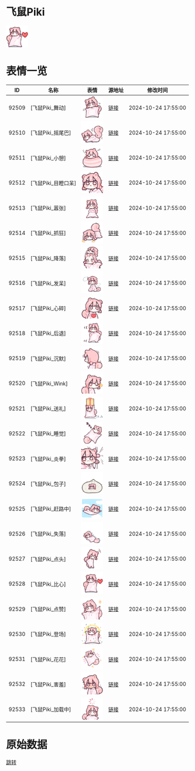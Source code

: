 # 飞鼠Piki

<img src="./cover.png" height="60" alt="cover" />

# 表情一览

|ID|名称|表情|源地址|修改时间|
|----|----|----|----|----|
|92509|[飞鼠Piki_舞动]|<img src="./pic/092509_%5B飞鼠Piki_舞动%5D.png" height="60" alt="舞动"/>|[链接](https://i0.hdslb.com/bfs/garb/6e08354f6dcfb7292198aa8883d3974c85029e9a.png)|2024-10-24 17:55:00|
|92510|[飞鼠Piki_摇尾巴]|<img src="./pic/092510_%5B飞鼠Piki_摇尾巴%5D.png" height="60" alt="摇尾巴"/>|[链接](https://i0.hdslb.com/bfs/garb/beaf6629c3ac7f86c3c9914b3247c4165e9807f6.png)|2024-10-24 17:55:00|
|92511|[飞鼠Piki_小憩]|<img src="./pic/092511_%5B飞鼠Piki_小憩%5D.png" height="60" alt="小憩"/>|[链接](https://i0.hdslb.com/bfs/garb/2faf3936af2e2b89808c9b6603bcc8f88a48dab4.png)|2024-10-24 17:55:00|
|92512|[飞鼠Piki_目瞪口呆]|<img src="./pic/092512_%5B飞鼠Piki_目瞪口呆%5D.png" height="60" alt="目瞪口呆"/>|[链接](https://i0.hdslb.com/bfs/garb/b43e170fdda60fe435ea7f452e1ef456b385213b.png)|2024-10-24 17:55:00|
|92513|[飞鼠Piki_嚣张]|<img src="./pic/092513_%5B飞鼠Piki_嚣张%5D.png" height="60" alt="嚣张"/>|[链接](https://i0.hdslb.com/bfs/garb/84c70237063bb5d6713b54b48a351e0e796fce75.png)|2024-10-24 17:55:00|
|92514|[飞鼠Piki_抓狂]|<img src="./pic/092514_%5B飞鼠Piki_抓狂%5D.png" height="60" alt="抓狂"/>|[链接](https://i0.hdslb.com/bfs/garb/7316dbcbd318d331598c3de59f89417437464da9.png)|2024-10-24 17:55:00|
|92515|[飞鼠Piki_降落]|<img src="./pic/092515_%5B飞鼠Piki_降落%5D.png" height="60" alt="降落"/>|[链接](https://i0.hdslb.com/bfs/garb/caae46ea29b9da33de7b1f6a94472e22e0636607.png)|2024-10-24 17:55:00|
|92516|[飞鼠Piki_发呆]|<img src="./pic/092516_%5B飞鼠Piki_发呆%5D.png" height="60" alt="发呆"/>|[链接](https://i0.hdslb.com/bfs/garb/a6686fe4d261c6eab8965cd82faee7ad5cfbf51b.png)|2024-10-24 17:55:00|
|92517|[飞鼠Piki_心碎]|<img src="./pic/092517_%5B飞鼠Piki_心碎%5D.png" height="60" alt="心碎"/>|[链接](https://i0.hdslb.com/bfs/garb/41e4f757d7b2a7a9d35b79bacd34c9fc235a10c6.png)|2024-10-24 17:55:00|
|92518|[飞鼠Piki_后退]|<img src="./pic/092518_%5B飞鼠Piki_后退%5D.png" height="60" alt="后退"/>|[链接](https://i0.hdslb.com/bfs/garb/43d617d0d71435f626dd11caa844dbf5633fb228.png)|2024-10-24 17:55:00|
|92519|[飞鼠Piki_沉默]|<img src="./pic/092519_%5B飞鼠Piki_沉默%5D.png" height="60" alt="沉默"/>|[链接](https://i0.hdslb.com/bfs/garb/abcb318ae80249925bb9e4a2c577050efb288c11.png)|2024-10-24 17:55:00|
|92520|[飞鼠Piki_Wink]|<img src="./pic/092520_%5B飞鼠Piki_Wink%5D.png" height="60" alt="Wink"/>|[链接](https://i0.hdslb.com/bfs/garb/64a371884b808f4a1325c192b04ae6435e33c91d.png)|2024-10-24 17:55:00|
|92521|[飞鼠Piki_送礼]|<img src="./pic/092521_%5B飞鼠Piki_送礼%5D.png" height="60" alt="送礼"/>|[链接](https://i0.hdslb.com/bfs/garb/a3fac589d97991896525c4bb14d2be59239bf97c.png)|2024-10-24 17:55:00|
|92522|[飞鼠Piki_睡觉]|<img src="./pic/092522_%5B飞鼠Piki_睡觉%5D.png" height="60" alt="睡觉"/>|[链接](https://i0.hdslb.com/bfs/garb/134f4615e64f89e87b7871a3ea43e85a45f3a3a5.png)|2024-10-24 17:55:00|
|92523|[飞鼠Piki_炎拳]|<img src="./pic/092523_%5B飞鼠Piki_炎拳%5D.png" height="60" alt="炎拳"/>|[链接](https://i0.hdslb.com/bfs/garb/c781ee6485c53e2ef803241c630da5724f902858.png)|2024-10-24 17:55:00|
|92524|[飞鼠Piki_包子]|<img src="./pic/092524_%5B飞鼠Piki_包子%5D.png" height="60" alt="包子"/>|[链接](https://i0.hdslb.com/bfs/garb/cf2443619c4de6a054fd2620717b85671cc7e825.png)|2024-10-24 17:55:00|
|92525|[飞鼠Piki_赶路中]|<img src="./pic/092525_%5B飞鼠Piki_赶路中%5D.png" height="60" alt="赶路中"/>|[链接](https://i0.hdslb.com/bfs/garb/53ca8220c5580f5fd1e96e31ad578269cf0a704c.png)|2024-10-24 17:55:00|
|92526|[飞鼠Piki_失落]|<img src="./pic/092526_%5B飞鼠Piki_失落%5D.png" height="60" alt="失落"/>|[链接](https://i0.hdslb.com/bfs/garb/38bfab305f7290eed5444a8121165765cb6d912c.png)|2024-10-24 17:55:00|
|92527|[飞鼠Piki_点头]|<img src="./pic/092527_%5B飞鼠Piki_点头%5D.png" height="60" alt="点头"/>|[链接](https://i0.hdslb.com/bfs/garb/df63158eef0554a0aacd717037a5b3ff5b0d4b0c.png)|2024-10-24 17:55:00|
|92528|[飞鼠Piki_比心]|<img src="./pic/092528_%5B飞鼠Piki_比心%5D.png" height="60" alt="比心"/>|[链接](https://i0.hdslb.com/bfs/garb/6c77acea79daf8ec5169a4b1ffcf6e58905b039c.png)|2024-10-24 17:55:00|
|92529|[飞鼠Piki_点赞]|<img src="./pic/092529_%5B飞鼠Piki_点赞%5D.png" height="60" alt="点赞"/>|[链接](https://i0.hdslb.com/bfs/garb/0924b7b77218384ab8b741d8b304f74905bb8ff4.png)|2024-10-24 17:55:00|
|92530|[飞鼠Piki_登场]|<img src="./pic/092530_%5B飞鼠Piki_登场%5D.png" height="60" alt="登场"/>|[链接](https://i0.hdslb.com/bfs/garb/6856a5fb57097513083af90d81b6ffde4ee2fc6f.png)|2024-10-24 17:55:00|
|92531|[飞鼠Piki_花花]|<img src="./pic/092531_%5B飞鼠Piki_花花%5D.png" height="60" alt="花花"/>|[链接](https://i0.hdslb.com/bfs/garb/33d07c515e17aa7da27925e070125d7ec7e73c34.png)|2024-10-24 17:55:00|
|92532|[飞鼠Piki_害羞]|<img src="./pic/092532_%5B飞鼠Piki_害羞%5D.png" height="60" alt="害羞"/>|[链接](https://i0.hdslb.com/bfs/garb/853b5981961d0a0ffb4d789e383b01ccd09d1be7.png)|2024-10-24 17:55:00|
|92533|[飞鼠Piki_加载中]|<img src="./pic/092533_%5B飞鼠Piki_加载中%5D.png" height="60" alt="加载中"/>|[链接](https://i0.hdslb.com/bfs/garb/7701463dffb20909839857795ba93499293a0c30.png)|2024-10-24 17:55:00|

# 原始数据

[跳转](./raw.json)

